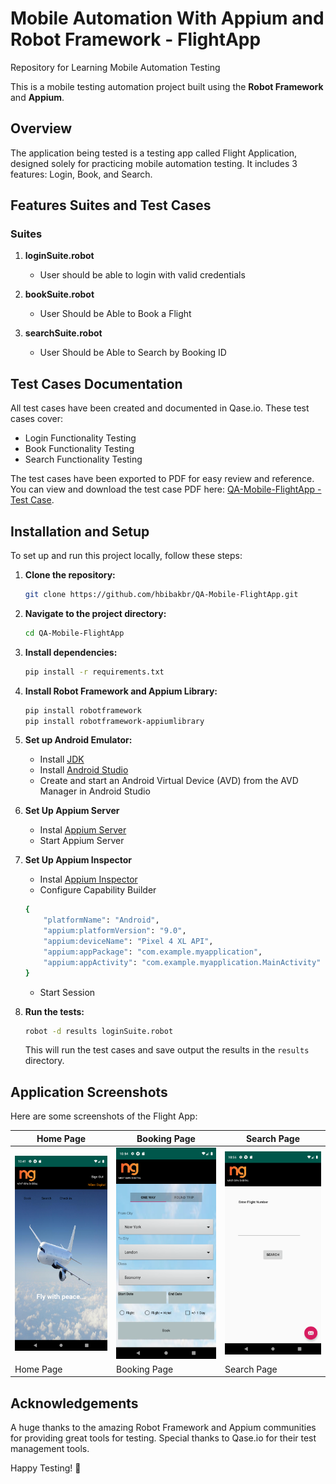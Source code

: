 # Mobile Automation With Appium and Robot Framework - FlightApp
Repository for Learning Mobile Automation Testing

This is a mobile testing automation project built using the **Robot Framework** and **Appium**.

## Overview
The application being tested is a testing app called Flight Application, designed solely for practicing mobile automation testing. It includes 3 features: Login, Book, and Search.

## Features Suites and Test Cases
### Suites
1. **loginSuite.robot**
   - User should be able to login with valid credentials

2. **bookSuite.robot**
   - User Should be Able to Book a Flight

3. **searchSuite.robot**
   - User Should be Able to Search by Booking ID

## Test Cases Documentation
All test cases have been created and documented in Qase.io. These test cases cover:
- Login Functionality Testing
- Book Functionality Testing
- Search Functionality Testing

The test cases have been exported to PDF for easy review and reference. You can view and download the test case PDF here: [QA-Mobile-FlightApp - Test Case]().

## Installation and Setup
To set up and run this project locally, follow these steps:

1. **Clone the repository:**
    ```bash
    git clone https://github.com/hbibakbr/QA-Mobile-FlightApp.git
    ```

2. **Navigate to the project directory:**
    ```bash
    cd QA-Mobile-FlightApp
    ```

3. **Install dependencies:**
    ```bash
    pip install -r requirements.txt
    ```

4. **Install Robot Framework and Appium Library:**
    ```bash
    pip install robotframework
    pip install robotframework-appiumlibrary
    ```

5. **Set up Android Emulator:**
    - Install [JDK](https://www.oracle.com/java/technologies/downloads/)
    - Install [Android Studio](https://developer.android.com/studio)
    - Create and start an Android Virtual Device (AVD) from the AVD Manager in Android Studio

6. **Set Up Appium Server**
    - Instal [Appium Server](https://github.com/appium/appium-desktop/releases)
    - Start Appium Server

7. **Set Up Appium Inspector**
    - Instal [Appium Inspector](https://github.com/appium/appium-inspector)
    - Configure Capability Builder
    ```bash
    {
        "platformName": "Android",
        "appium:platformVersion": "9.0",
        "appium:deviceName": "Pixel 4 XL API",
        "appium:appPackage": "com.example.myapplication",
        "appium:appActivity": "com.example.myapplication.MainActivity"
    }
    ```
    - Start Session

8. **Run the tests:**
    ```bash
    robot -d results loginSuite.robot
    ```
    This will run the test cases and save output the results in the `results` directory.

## Application Screenshots
Here are some screenshots of the Flight App:

| Home Page           | Booking Page        | Search Page         |
|---------------------|----------------------|----------------------|
| ![Home Page](suites/screenshoot/homepage.png) | ![Booking Page](suites/screenshoot/bookpage.png) | ![Search Page](suites/screenshoot/searchpage.png) |
| Home Page           | Booking Page         | Search Page          |

## Acknowledgements
A huge thanks to the amazing Robot Framework and Appium communities for providing great tools for testing. Special thanks to Qase.io for their test management tools.

Happy Testing! 🚀
